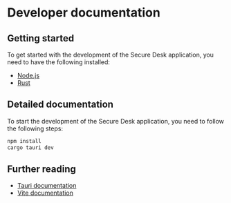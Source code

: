 # Developer documentation

## Getting started

To get started with the development of the Secure Desk application, you need to have the following installed:

* [Node.js](https://nodejs.org/en/)
* [Rust](https://www.rust-lang.org/tools/install)

## Detailed documentation

To start the development of the Secure Desk application, you need to follow the following steps:

```bash
npm install
cargo tauri dev
```

## Further reading

* [Tauri documentation](https://tauri.app/v1/guides/getting-started/prerequisites)
* [Vite documentation](https://vitejs.dev/guide/)

